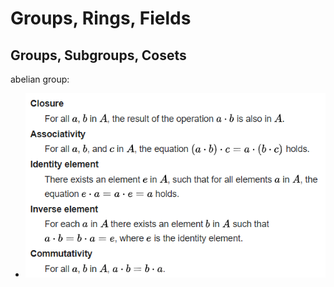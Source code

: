 # Groups, Rings, Fields

## Groups, Subgroups, Cosets

abelian group:

- ![image-20201113214907550](Algebra,%20Topology,%20Differential%20Calculus,%20and%20Optimization%20Theory%20For%20CS%20and%20ML.assets/image-20201113214907550.png)
